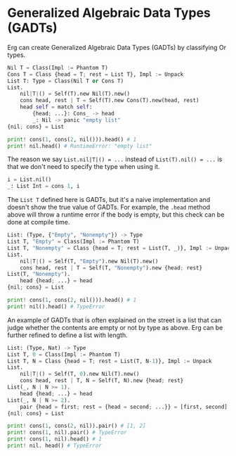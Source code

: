 # Generalized Algebraic Data Types (GADTs)

Erg can create Generalized Algebraic Data Types (GADTs) by classifying Or types.

```python
Nil T = Class(Impl := Phantom T)
Cons T = Class {head = T; rest = List T}, Impl := Unpack
List T: Type = Class(Nil T or Cons T)
List.
    nil|T|() = Self(T).new Nil(T).new()
    cons head, rest | T = Self(T).new Cons(T).new(head, rest)
    head self = match self:
        {head; ...}: Cons_ -> head
        _: Nil -> panic "empty list"
{nil; cons} = List

print! cons(1, cons(2, nil())).head() # 1
print! nil.head() # RuntimeError: "empty list"
```

The reason we say `List.nil|T|() = ...` instead of `List(T).nil() = ...` is that we don't need to specify the type when using it.

```python
i = List.nil()
_: List Int = cons 1, i
```

The `List T` defined here is GADTs, but it's a naive implementation and doesn't show the true value of GADTs.
For example, the `.head` method above will throw a runtime error if the body is empty, but this check can be done at compile time.

```python
List: (Type, {"Empty", "Nonempty"}) -> Type
List T, "Empty" = Class(Impl := Phantom T)
List T, "Nonempty" = Class {head = T; rest = List(T, _)}, Impl := Unpack
List.
    nil|T|() = Self(T, "Empty").new Nil(T).new()
    cons head, rest | T = Self(T, "Nonempty").new {head; rest}
List(T, "Nonempty").
    head {head; ...} = head
{nil; cons} = List

print! cons(1, cons(2, nil())).head() # 1
print! nil().head() # TypeError
```

An example of GADTs that is often explained on the street is a list that can judge whether the contents are empty or not by type as above.
Erg can be further refined to define a list with length.

```python
List: (Type, Nat) -> Type
List T, 0 = Class(Impl := Phantom T)
List T, N = Class {head = T; rest = List(T, N-1)}, Impl := Unpack
List.
    nil|T|() = Self(T, 0).new Nil(T).new()
    cons head, rest | T, N = Self(T, N).new {head; rest}
List(_, N | N >= 1).
    head {head; ...} = head
List(_, N | N >= 2).
    pair {head = first; rest = {head = second; ...}} = [first, second]
{nil; cons} = List

print! cons(1, cons(2, nil)).pair() # [1, 2]
print! cons(1, nil).pair() # TypeError
print! cons(1, nil).head() # 1
print! nil. head() # TypeError
```
